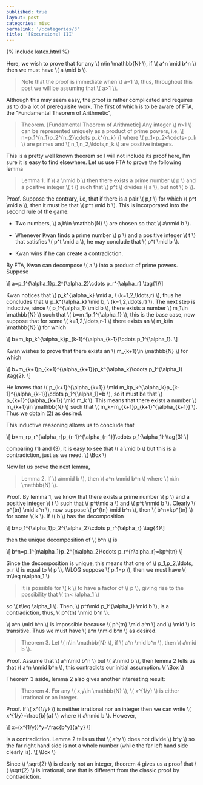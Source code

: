 ```yaml
---
published: true
layout: post
categories: misc
permalink: '/:categories/3'
title: '[Excursions] III'
---
```

{% include katex.html %}

Here, we wish to prove that for any \\( n\in \mathbb{N} \\), if \\( a^n \mid b^n \\) then we must have \\( a \mid b \\). 

> Note that the proof is immediate when \\( a=1 \\), thus, throughout this post we will be assuming that \\( a>1 \\). 

Although this may seem easy, the proof is rather complicated and requires us to do a lot of prerequisite work. The first of which is to be aware of FTA, the "Fundamental Theorem of Arithmetic",

> Theorem. [Fundamental Theorem of Arithmetic] Any integer \\( n>1 \\) can be represented uniquely as a product of prime powers, i.e,
\\[ n=p_1^{n_1}p_2^{n_2}\cdots p_k^{n_k} \\]
where \\( p_1<p_2<\cdots<p_k \\) are primes and \\( n_1,n_2,\ldots,n_k \\) are positive integers.

This is a pretty well known theorem so I will not include its proof here, I'm sure it is easy to find elsewhere. Let us use FTA to prove the following lemma

> Lemma 1. If \\( a \nmid b \\) then there exists a prime number \\( p \\) and a positive integer \\( t \\) such that \\( p^t \\) divides \\( a \\), but not \\( b \\).

Proof. Suppose the contrary, i.e, that if there is a pair \\( p,t \\) for which \\( p^t \mid a \\), then it must be that \\( p^t \mid b \\). This is incorporated into the second rule of the game:

- Two numbers, \\( a,b\in \mathbb{N} \\) are chosen so that \\( a\nmid b \\).

- Whenever Kwan finds a prime number \\( p \\) and a positive integer \\( t \\) that satisfies \\( p^t \mid a \\), he may conclude that \\( p^t \mid b \\).

- Kwan wins if he can create a contradiction.

By FTA, Kwan can decompose \\( a \\) into a product of prime powers. Suppose

\\[ a=p_1^{\alpha_1}p_2^{\alpha_2}\cdots p_r^{\alpha_r} \tag{1}\\]

Kwan notices that \\( p_k^{\alpha_k} \mid a, \ (k=1,2,\ldots,r) \\), thus he concludes that \\( p_k^{\alpha_k} \mid b, \ (k=1,2,\ldots,r) \\). The next step is inductive, since \\( p_1^{\alpha_1} \mid b \\), there exists a number \\( m_1\in \mathbb{N} \\) such that \\( b=m_1p_1^{\alpha_1} \\), this is the base case, now suppose that for some \\( k=1,2,\ldots,r-1 \\) there exists an \\( m_k\in \mathbb{N} \\) for which 

\\[ b=m_kp_k^{\alpha_k}p_{k-1}^{\alpha_{k-1}}\cdots p_1^{\alpha_1}. \\] 

Kwan wishes to prove that there exists an \\( m_{k+1}\in \mathbb{N} \\) for which

\\[ b=m_{k+1}p_{k+1}^{\alpha_{k+1}}p_k^{\alpha_k}\cdots p_1^{\alpha_1} \tag{2}. \\]

He knows that \\( p_{k+1}^{\alpha_{k+1}} \mid m_kp_k^{\alpha_k}p_{k-1}^{\alpha_{k-1}}\cdots p_1^{\alpha_1}=b \\), so it must be that \\( p_{k+1}^{\alpha_{k+1}} \mid m_k \\). This means that there exists a number \\( m_{k+1}\in \mathbb{N} \\) such that \\( m_k=m_{k+1}p_{k+1}^{\alpha_{k+1}} \\). Thus we obtain (2) as desired.

This inductive reasoning allows us to conclude that 

\\[ b=m_rp_r^{\alpha_r}p_{r-1}^{\alpha_{r-1}}\cdots p_1{\alpha_1} \tag{3} \\]

comparing (1) and (3), it is easy to see that \\( a \mid b \\) but this is a contradiction, just as we need. \\( \Box \\)

Now let us prove the next lemma,

> Lemma 2. If \\( a\nmid b \\), then \\( a^n \nmid b^n \\) where \\( n\in \mathbb{N} \\).

Proof. By lemma 1, we know that there exists a prime number \\( p \\) and a positive integer \\( t \\) such that \\( p^t\mid a \\) and \\( p^t \nmid b \\). Clearly \\( p^{tn} \mid a^n \\), now suppose \\( p^{tn} \mid b^n \\), then \\( b^n=kp^{tn} \\) for some \\( k \\). If \\( b \\) has the decomposition

\\[ b=p_1^{\alpha_1}p_2^{\alpha_2}\cdots p_r^{\alpha_r} \tag{4}\\]

then the unique decomposition of \\( b^n \\) is

\\[ b^n=p_1^{n\alpha_1}p_2^{n\alpha_2}\cdots p_r^{n\alpha_r}=kp^{tn} \\]

Since the decomposition is unique, this means that one of \\( p_1,p_2,\ldots, p_r \\) is equal to \\( p \\), WLOG suppose \\( p_1=p \\), then we must have \\( tn\leq n\alpha_1 \\)

> It is possible for \\( k \\) to have a factor of \\( p \\), giving rise to the possibility that \\( tn< \alpha_1 \\)

so \\( t\leq \alpha_1 \\). Then, \\( p^t\mid p_1^{\alpha_1} \mid b \\), is a contradiction, thus, \\( p^{tn} \nmid b^n \\).

\\( a^n \mid b^n \\) is impossible because \\( p^{tn} \mid a^n \\) and \\( \mid \\) is transitive. Thus we must have \\( a^n \nmid b^n \\) as desired.

> Theorem 3. Let \\( n\in \mathbb{N} \\), if \\( a^n \mid b^n \\), then \\( a\mid b \\). 

Proof. Assume that \\( a^n\mid b^n \\) but \\( a\nmid b \\), then lemma 2 tells us that \\( a^n \nmid b^n \\), this contradicts our initial assumption. \\( \Box \\)

Theorem 3 aside, lemma 2 also gives another interesting result:

> Theorem 4. For any \\( x,y\in \mathbb{N} \\), \\( x^{1/y} \\) is either irrational or an integer.

Proof. If \\( x^{1/y} \\) is neither irrational nor an integer then we can write \\( x^{1/y}=\frac{b}{a} \\) where \\( a\nmid b \\). However,

\\[ x=(x^{1/y})^y=\frac{b^y}{a^y} \\] 

is a contradiction. Lemma 2 tells us that \\( a^y \\) does not divide \\( b^y \\) so the far right hand side is not a whole number (while the far left hand side clearly is). \\( \Box \\)

Since \\( \sqrt{2} \\) is clearly not an integer, theorem 4 gives us a proof that \\( \sqrt{2} \\) is irrational, one that is different from the classic proof by contradiction.
